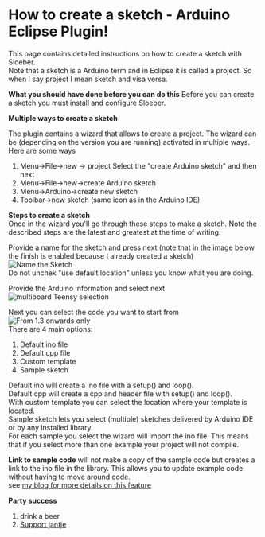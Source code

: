 How to create a sketch - Arduino Eclipse Plugin!
=====
This page contains detailed instructions on how to create a sketch with Sloeber.  
Note that a sketch is a Arduino term and in Eclipse it is called a project. So when I say project I mean sketch and visa versa.  

**What you should have done before you can do this**
Before you can create a sketch you must install and configure Sloeber.

**Multiple ways to create a sketch**
	
The plugin contains a wizard that allows to create a project. The wizard can be (depending on the version you are running) activated in multiple ways.  
Here are some ways  

 1.	Menu->File->new -> project Select the "create Arduino sketch" and then next  
 2. Menu->File->new->create Arduino sketch
 3. Menu->Arduino->create new sketch
 4. Toolbar->new sketch (same icon as in the Arduino IDE)

**Steps to create a sketch**  
Once in the wizard you'll go through these steps to make a sketch.
Note the described steps are the latest and greatest at the time of writing.  

Provide a name for the sketch and press next (note that in the image below the finish is enabled because I already created a sketch)  
![Name the Sketch](http://eclipse.baeyens.it/img/new-shetch-name.png)  
Do not unchek "use default location" unless you know what you are doing.

Provide the Arduino information and select next  
![multiboard Teensy selection](http://eclipse.baeyens.it/img/new-shetch-board.png)  

Next you can select the code you want to start from  
![From 1.3 onwards only](http://eclipse.baeyens.it/img/new-shetch-code.png)  
There are 4 main options:

 1. Default ino file
 2. Default cpp file
 3. Custom template
 4. Sample sketch
 
 Default ino will create a ino file with a setup() and loop().  
 Default cpp will create a cpp and header file with setup() and loop().  
 With custom template you can select the location where your template is located.  
 Sample sketch lets you select (multiple) sketches delivered by Arduino IDE or by any installed library.  
 For each sample you select the wizard will import the ino file. This means that if you select more than one example your project will not compile.  

**Link to sample code** will not make a copy of the sample code but creates a link to the ino file in the library. This allows you to update example code without having to move around code.  
see [my blog for more details on this feature](http://blog.baeyens.it/#post15)    
 
 

 **Party success**
 
 1. drink a beer
 2. [Support jantje](http://eclipse.baeyens.it/donate.html "thanks")